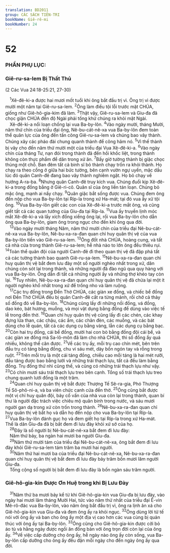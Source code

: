 ```yaml
---
translation: BD2011
group: CÁC SÁCH TIÊN-TRI
bookName: Giê-rê-mi 
bookNumber: 24
---
```


<div class="title"><h1>52</h1><h3>PHẦN PHỤ LỤC:</h3><h3>Giê-ru-sa-lem Bị Thất Thủ</h3><p>(2 Các Vua 24:18-25:21, 27-30)</p></div>
<span class="verse gie_52_1"> <sup>1</sup>Xê-đê-ki-a được hai mươi mốt tuổi khi ông bắt đầu trị vì. Ông trị vì được mười một năm tại Giê-ru-sa-lem. </span>
<span class="verse gie_52_2"><sup>2</sup>Ông làm điều tội lỗi trước mặt CHÚA, giống như Giê-hô-gia-kim đã làm. </span>
<span class="verse gie_52_3"><sup>3</sup>Thật vậy, Giê-ru-sa-lem và Giu-đa đã chọc giận CHÚA đến độ Ngài phải tống khứ chúng ra khỏi mặt Ngài.<br/> Xê-đê-ki-a nổi loạn chống lại vua Ba-by-lôn. </span>
<span class="verse gie_52_4"><sup>4</sup>Vào ngày mười, tháng Mười, năm thứ chín của triều đại ông, Nê-bu-cát-nê-xa vua Ba-by-lôn đem toàn thể quân lực của ông đến tấn công Giê-ru-sa-lem và chúng bao vây thành. Chúng xây các pháo đài chung quanh thành để công hãm nó. </span>
<span class="verse gie_52_5"><sup>5</sup>Vì thế thành bị vây cho đến năm thứ mười một của triều đại Vua Xê-đê-ki-a. </span>
<span class="verse gie_52_6"><sup>6</sup>Vào ngày chín của tháng Tư, nạn đói trong thành đã đến hồi khốc liệt, trong thành không còn thực phẩm để dân trong xứ ăn. </span>
<span class="verse gie_52_7"><sup>7</sup>Bấy giờ tường thành bị giặc chọc thủng một chỗ. Ban đêm tất cả binh sĩ bỏ thành chạy trốn ra khỏi thành. Họ chạy ra theo cổng ở giữa hai bức tường, bên cạnh vườn ngự uyển, mặc dầu lúc đó quân Canh-đê đang bao vây thành nghiêm ngặt. Họ bỏ chạy về hướng A-ra-ba. </span>
<span class="verse gie_52_8"><sup>8</sup>Nhưng quân Canh-đê truy kích vua. Chúng đuổi kịp Xê-đê-ki-a trong đồng bằng ở Giê-ri-cô. Quân sĩ của ông liền tán loạn. Chúng bỏ mặc ông, mạnh ai nấy chạy. </span>
<span class="verse gie_52_9"><sup>9</sup>Quân giặc bắt sống được vua. Chúng đem ông đến nộp cho vua Ba-by-lôn tại Ríp-la trong xứ Ha-mát; tại đó vua ấy xử tội ông. </span>
<span class="verse gie_52_10"><sup>10</sup>Vua Ba-by-lôn giết các con của Xê-đê-ki-a trước mắt ông, và cũng giết tất cả các quan tướng của Giu-đa tại Ríp-la. </span>
<span class="verse gie_52_11"><sup>11</sup>Vua ấy truyền lịnh móc mắt Xê-đê-ki-a và lấy xích đồng xiềng ông lại, rồi vua Ba-by-lôn cho dẫn ông qua Ba-by-lôn, giam ông trong ngục cho đến khi ông qua đời.<br/></span>
<span class="verse gie_52_12"> <sup>12</sup>Vào ngày mười tháng Năm, năm thứ mười chín của triều đại Nê-bu-cát-nê-xa vua Ba-by-lôn, Nê-bu-xa-ra-đan quan chỉ huy quân thị vệ của vua Ba-by-lôn tiến vào Giê-ru-sa-lem. </span>
<span class="verse gie_52_13"><sup>13</sup>Ông đốt nhà CHÚA, hoàng cung, và tất cả nhà cửa trong thành Giê-ru-sa-lem; hễ nhà nào to lớn ông đều thiêu rụi. </span>
<span class="verse gie_52_14"><sup>14</sup>Toàn thể quân đội của người Canh-đê đi theo quan thị vệ đã đập phá tất cả các tường thành bao quanh Giê-ru-sa-lem. </span>
<span class="verse gie_52_15"><sup>15</sup>Nê-bu-xa-ra-đan quan chỉ huy quân thị vệ bắt đem lưu đày một số người nghèo nhất trong xứ, dân chúng còn sót lại trong thành, và những người đã đào ngũ qua quy hàng với vua Ba-by-lôn. Ông dẫn đi tất cả những người ấy và những thợ khéo tay còn lại. </span>
<span class="verse gie_52_16"><sup>16</sup>Tuy nhiên, Nê-bu-xa-ra-đan quan chỉ huy quân thị vệ đã chừa lại một ít người nghèo khổ nhất trong xứ để trồng nho và làm ruộng.<br/></span>
<span class="verse gie_52_17"> <sup>17</sup>Các trụ đồng trong Ðền Thờ CHÚA, các giàn xe đồng, và chiếc bể đồng nơi Ðền Thờ CHÚA đều bị quân Canh-đê cắt ra từng mảnh, rồi chở cả thảy số đồng đó về Ba-by-lôn. </span>
<span class="verse gie_52_18"><sup>18</sup>Chúng cũng lấy đi những nồi đồng, vá đồng, dao kéo, bát hương, muỗng, và mọi vật dụng bằng đồng để dùng vào việc tế lễ trong đền thờ. </span>
<span class="verse gie_52_19"><sup>19</sup>Quan chỉ huy quân thị vệ cũng lấy đi các chén, các khay đựng lửa than, các chậu, các ấm, các chân đèn, các muỗng, và các bát dùng cho lễ quán, tất cả các dụng cụ bằng vàng, lẫn các dụng cụ bằng bạc. </span>
<span class="verse gie_52_20"><sup>20</sup>Còn hai trụ đồng, cái bể đồng, mười hai con bò bằng đồng đội cái bể, và các giàn xe đồng mà Sa-lô-môn đã làm cho nhà CHÚA, thì số đồng ấy quá nhiều, không thể cân được. </span>
<span class="verse gie_52_21"><sup>21</sup>Về các trụ ấy, mỗi trụ cao chín mét, bên trên đầu trụ có táng bằng đồng, chu vi sáu mét, dày bốn ngón tay và rỗng trong ruột. </span>
<span class="verse gie_52_22"><sup>22</sup>Trên mỗi trụ là một cái táng đồng, chiều cao mỗi táng là hai mét rưỡi, đầu táng được bao bằng lưới và những trái thạch lựu, tất cả đều làm bằng đồng. Trụ đồng thứ nhì cũng thế, và cũng có những trái thạch lựu như vậy. </span>
<span class="verse gie_52_23"><sup>23</sup>Có chín mươi sáu trái thạch lựu treo bên cạnh. Tổng số trái thạch lựu treo chung quanh lưới đồng là một trăm.<br/></span>
<span class="verse gie_52_24"> <sup>24</sup>Quan chỉ huy quân thị vệ bắt được Thượng Tế Sê-ra-gia, Phó Thượng Tế Sô-phô-ni-a, và ba viên chức canh cửa đền thờ. </span>
<span class="verse gie_52_25"><sup>25</sup>Ông cũng bắt được một vị chỉ huy quân đội, bảy cố vấn của nhà vua còn lại trong thành, quan bí thư là người đặc trách việc chiêu mộ quân binh trong nước, và sáu mươi người gan dạ trong xứ còn trốn trong thành. </span>
<span class="verse gie_52_26"><sup>26</sup>Nê-bu-xa-ra-đan quan chỉ huy quân thị vệ bắt họ và dẫn họ đến nộp cho vua Ba-by-lôn tại Ríp-la. </span>
<span class="verse gie_52_27"><sup>27</sup>Vua Ba-by-lôn đánh gục họ và đem giết họ tại Ríp-la trong xứ Ha-mát. Thế là dân Giu-đa đã bị bắt đem đi lưu đày khỏi xứ sở của họ.<br/></span>
<span class="verse gie_52_28"> <sup>28</sup>Ðây là số người bị Nê-bu-cát-nê-xa bắt đem đi lưu đày: <br/> Năm thứ bảy, ba ngàn hai mươi ba người Giu-đa.<br/></span>
<span class="verse gie_52_29"> <sup>29</sup>Năm thứ mười tám của triều đại Nê-bu-cát-nê-xa, ông bắt đem đi lưu đày khỏi Giê-ru-sa-lem tám trăm ba mươi hai người.<br/></span>
<span class="verse gie_52_30"> <sup>30</sup>Năm thứ hai mươi ba của triều đại Nê-bu-cát-nê-xa, Nê-bu-xa-ra-đan quan chỉ huy quân thị vệ bắt đem đi lưu đày bảy trăm bốn mươi lăm người Giu-đa. <br/> Tổng cộng số người bị bắt đem đi lưu đày là bốn ngàn sáu trăm người.<br/></span>
<div class="title"><h3>Giê-hô-gia-kin Ðược Ơn Huệ trong khi Bị Lưu Ðày</h3></div>
<span class="verse gie_52_31"> <sup>31</sup>Năm thứ ba mươi bảy kể từ khi Giê-hô-gia-kin vua Giu-đa bị lưu đày, vào ngày hai mươi lăm tháng Mười Hai, tức vào năm thứ nhất của triều đại Ê-vin Mê-rô-đác vua Ba-by-lôn, vào năm ông bắt đầu trị vì, ông ra lịnh ân xá cho Giê-hô-gia-kin vua Giu-đa và đem ông ấy ra khỏi ngục. </span>
<span class="verse gie_52_32"><sup>32</sup>Ông dùng lời tử tế nói với ông ấy và ban cho ông ấy một địa vị cao hơn các vua cùng bị quản thúc với ông ấy tại Ba-by-lôn. </span>
<span class="verse gie_52_33"><sup>33</sup>Ông cũng cho Giê-hô-gia-kin được cởi bỏ áo tù và hằng ngày được ngồi ăn đồng bàn với ông trọn đời còn lại của ông ấy. </span>
<span class="verse gie_52_34"><sup>34</sup>Về việc cấp dưỡng cho ông ấy, hễ ngày nào ông ấy còn sống, vua Ba-by-lôn cấp dưỡng cho ông ấy đều đặn mỗi ngày cho đến ngày ông ấy qua đời.<br/></span>
